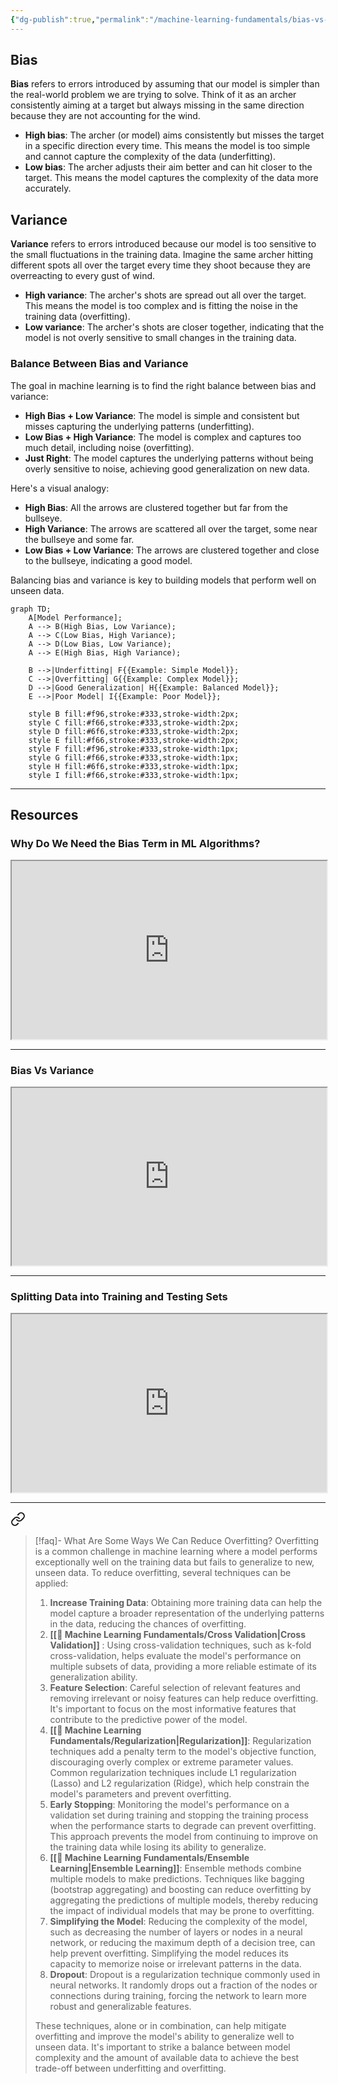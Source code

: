 ```yaml
---
{"dg-publish":true,"permalink":"/machine-learning-fundamentals/bias-vs-variance/","tags":["overfitting","underfitting"],"noteIcon":"2","updated":"2024-05-29T14:31:47.839+05:30"}
---
```



## Bias

**Bias** refers to errors introduced by assuming that our model is simpler than the real-world problem we are trying to solve. Think of it as an archer consistently aiming at a target but always missing in the same direction because they are not accounting for the wind.

- **High bias**: The archer (or model) aims consistently but misses the target in a specific direction every time. This means the model is too simple and cannot capture the complexity of the data (underfitting).
- **Low bias**: The archer adjusts their aim better and can hit closer to the target. This means the model captures the complexity of the data more accurately.

## Variance

**Variance** refers to errors introduced because our model is too sensitive to the small fluctuations in the training data. Imagine the same archer hitting different spots all over the target every time they shoot because they are overreacting to every gust of wind.

- **High variance**: The archer's shots are spread out all over the target. This means the model is too complex and is fitting the noise in the training data (overfitting).
- **Low variance**: The archer's shots are closer together, indicating that the model is not overly sensitive to small changes in the training data.

### Balance Between Bias and Variance

The goal in machine learning is to find the right balance between bias and variance:

- **High Bias + Low Variance**: The model is simple and consistent but misses capturing the underlying patterns (underfitting).
- **Low Bias + High Variance**: The model is complex and captures too much detail, including noise (overfitting).
- **Just Right**: The model captures the underlying patterns without being overly sensitive to noise, achieving good generalization on new data.

Here's a visual analogy:

- **High Bias**: All the arrows are clustered together but far from the bullseye.
- **High Variance**: The arrows are scattered all over the target, some near the bullseye and some far.
- **Low Bias + Low Variance**: The arrows are clustered together and close to the bullseye, indicating a good model.

Balancing bias and variance is key to building models that perform well on unseen data.

```mermaid
graph TD;
    A[Model Performance];
    A --> B(High Bias, Low Variance);
    A --> C(Low Bias, High Variance);
    A --> D(Low Bias, Low Variance);
    A --> E(High Bias, High Variance);

    B -->|Underfitting| F{{Example: Simple Model}};
    C -->|Overfitting| G{{Example: Complex Model}};
    D -->|Good Generalization| H{{Example: Balanced Model}};
    E -->|Poor Model| I{{Example: Poor Model}};

    style B fill:#f96,stroke:#333,stroke-width:2px;
    style C fill:#f66,stroke:#333,stroke-width:2px;
    style D fill:#6f6,stroke:#333,stroke-width:2px;
    style E fill:#f66,stroke:#333,stroke-width:2px;
    style F fill:#f96,stroke:#333,stroke-width:1px;
    style G fill:#f66,stroke:#333,stroke-width:1px;
    style H fill:#6f6,stroke:#333,stroke-width:1px;
    style I fill:#f66,stroke:#333,stroke-width:1px;
```

---

## Resources

### Why Do We Need the Bias Term in ML Algorithms?

<iframe title="Why do we need the Bias Term in Machine Learning Algorithms and Neural Networks" src="https://www.youtube.com/embed/fMAElNVN4S0?feature=oembed" height="113" width="200" allowfullscreen="" allow="fullscreen" style="aspect-ratio: 1.76991 / 1; width: 100%; height: auto;"></iframe>

---

### Bias Vs Variance

<iframe title="Machine Learning Fundamentals: Bias and Variance" src="https://www.youtube.com/embed/EuBBz3bI-aA?feature=oembed" height="113" width="200" allowfullscreen="" allow="fullscreen" style="width: 100%; height: auto; aspect-ratio: 16 / 9;"></iframe>

---

### Splitting Data into Training and Testing Sets

<iframe src="https://www.youtube.com/embed/BAiMKBrFntc?list=PLZsOBAyNTZwaQB9nUTYUYNhz7b22bAJYY" height="113" width="200" allowfullscreen="" allow="fullscreen" style="aspect-ratio: 1.76991 / 1; width: 100%; height: auto;"></iframe>

---


<div class="transclusion internal-embed is-loaded"><a class="markdown-embed-link" href="/miscellaneous/faq/#f47338" aria-label="Open link"><svg xmlns="http://www.w3.org/2000/svg" width="24" height="24" viewBox="0 0 24 24" fill="none" stroke="currentColor" stroke-width="2" stroke-linecap="round" stroke-linejoin="round" class="svg-icon lucide-link"><path d="M10 13a5 5 0 0 0 7.54.54l3-3a5 5 0 0 0-7.07-7.07l-1.72 1.71"></path><path d="M14 11a5 5 0 0 0-7.54-.54l-3 3a5 5 0 0 0 7.07 7.07l1.71-1.71"></path></svg></a><div class="markdown-embed">



> [!faq]- What Are Some Ways We Can Reduce Overfitting?
> Overfitting is a common challenge in machine learning where a model performs exceptionally well on the training data but fails to generalize to new, unseen data. To reduce overfitting, several techniques can be applied:
> 1. **Increase Training Data**: Obtaining more training data can help the model capture a broader representation of the underlying patterns in the data, reducing the chances of overfitting.
> 2. **[[🧒 Machine Learning Fundamentals/Cross Validation\|Cross Validation]]** : Using cross-validation techniques, such as k-fold cross-validation, helps evaluate the model's performance on multiple subsets of data, providing a more reliable estimate of its generalization ability.
> 3. **Feature Selection**: Careful selection of relevant features and removing irrelevant or noisy features can help reduce overfitting. It's important to focus on the most informative features that contribute to the predictive power of the model.
> 4. **[[🧒 Machine Learning Fundamentals/Regularization\|Regularization]]**: Regularization techniques add a penalty term to the model's objective function, discouraging overly complex or extreme parameter values. Common regularization techniques include L1 regularization (Lasso) and L2 regularization (Ridge), which help constrain the model's parameters and prevent overfitting.
> 5. **Early Stopping**: Monitoring the model's performance on a validation set during training and stopping the training process when the performance starts to degrade can prevent overfitting. This approach prevents the model from continuing to improve on the training data while losing its ability to generalize.
> 6. **[[🧒 Machine Learning Fundamentals/Ensemble Learning\|Ensemble Learning]]**: Ensemble methods combine multiple models to make predictions. Techniques like bagging (bootstrap aggregating) and boosting can reduce overfitting by aggregating the predictions of multiple models, thereby reducing the impact of individual models that may be prone to overfitting.
> 7. **Simplifying the Model**: Reducing the complexity of the model, such as decreasing the number of layers or nodes in a neural network, or reducing the maximum depth of a decision tree, can help prevent overfitting. Simplifying the model reduces its capacity to memorize noise or irrelevant patterns in the data.
> 8. **Dropout**: Dropout is a regularization technique commonly used in neural networks. It randomly drops out a fraction of the nodes or connections during training, forcing the network to learn more robust and generalizable features.
> 
> These techniques, alone or in combination, can help mitigate overfitting and improve the model's ability to generalize well to unseen data. It's important to strike a balance between model complexity and the amount of available data to achieve the best trade-off between underfitting and overfitting.

</div></div>

